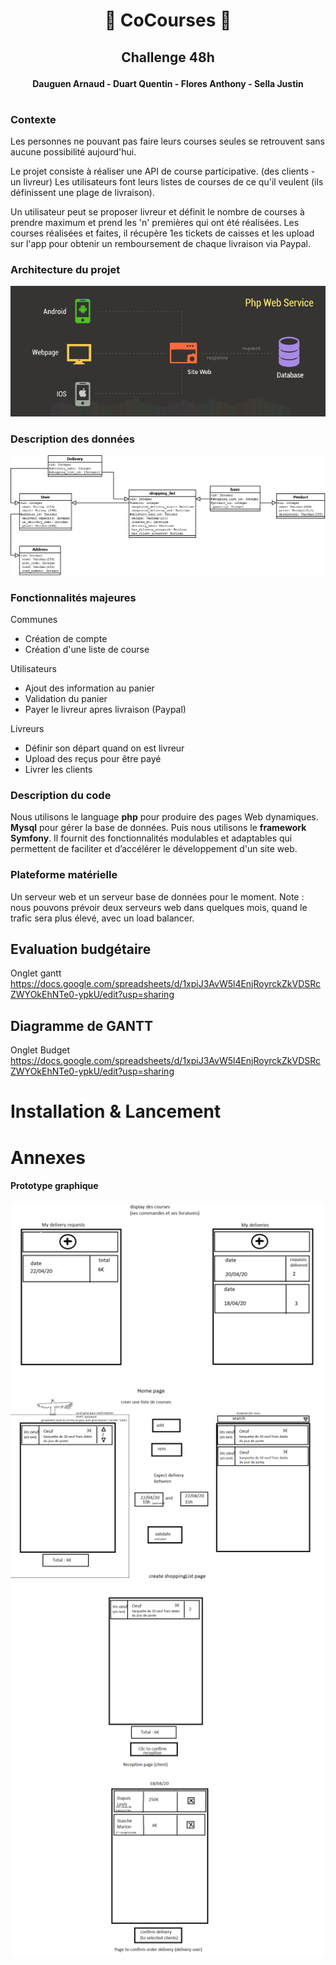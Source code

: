# <p align="center"> 🛒 **CoCourses** 🛒

## <p align="center">**Challenge 48h** 
#### <p align="center"> **Dauguen Arnaud - Duart Quentin - Flores Anthony - Sella Justin**

#

### **Contexte**

Les personnes ne pouvant pas faire leurs courses seules se retrouvent sans aucune possibilité aujourd'hui.

Le projet consiste à réaliser une API de course participative. (des clients - un livreur)
Les utilisateurs font leurs listes de courses de ce qu'il veulent (ils définissent une plage de livraison).

Un utilisateur peut se proposer livreur et définit le nombre de courses à prendre maximum et prend les 'n' premières qui ont été réalisées.
Les courses réalisées et faites, il récupère 1es tickets de caisses et les upload sur l'app pour obtenir un remboursement de chaque livraison via Paypal.

### **Architecture du projet**

![Architecture](/readme_folder/images/archi.png "Architecture")

### **Description des données**

![BDD](/readme_folder/images/bdd.png "BDD")

### **Fonctionnalités majeures**

Communes

- Création de compte
- Création d'une liste de course

Utilisateurs

- Ajout des information au panier
- Validation du panier
- Payer le livreur apres livraison (Paypal)

Livreurs

- Définir son départ quand on est livreur
- Upload des reçus pour être payé
- Livrer les clients

### **Description du code**

Nous utilisons le language **php** pour produire des pages Web dynamiques. **Mysql** pour gérer la  base de données. Puis nous utilisons le **framework Symfony**. Il fournit des fonctionnalités modulables et adaptables qui permettent de faciliter et d’accélérer le développement d'un site web.

### **Plateforme matérielle**

Un serveur web et un serveur base de données pour le moment. Note : nous pouvons prévoir deux serveurs web dans quelques mois, quand le trafic sera plus élevé, avec un load balancer.


## **Evaluation budgétaire**

Onglet gantt
https://docs.google.com/spreadsheets/d/1xpiJ3AvW5l4EnjRoyrckZkVDSRcZWYOkEhNTe0-ypkU/edit?usp=sharing



## **Diagramme de GANTT**

Onglet Budget
https://docs.google.com/spreadsheets/d/1xpiJ3AvW5l4EnjRoyrckZkVDSRcZWYOkEhNTe0-ypkU/edit?usp=sharing


# **Installation & Lancement**



# Annexes 
#### Prototype graphique

![Prototype](/readme_folder/images/unknown.png "Prototype")
![Prototype](/readme_folder/images/unknown1.png "Prototype")
![Prototype](/readme_folder/images/unknown2.png "Prototype")
![Prototype](/readme_folder/images/unknown3.png "Prototype")
